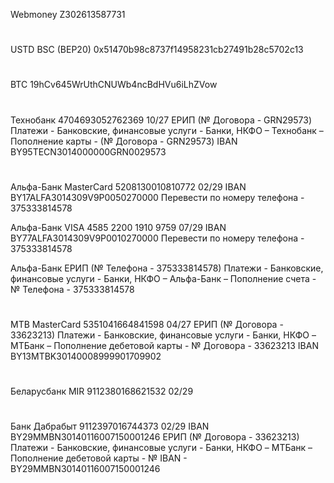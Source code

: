 Webmoney Z302613587731
# ###
USTD    BSC (BEP20)   0x51470b98c8737f14958231cb27491b28c5702c13
# ###
BTC                   19hCv645WrUthCNUWb4ncBdHVu6iLhZVow
# ###
Технобанк
4704693052762369 10/27 
ЕРИП  (№ Договора - GRN29573) Платежи - Банковские, финансовые услуги - Банки, НКФО – Технобанк – Пополнение карты - (№ Договора - GRN29573)
IBAN BY95TECN3014000000GRN0029573
# ###
Альфа-Банк MasterCard
5208130010810772 02/29
IBAN BY17ALFA3014309V9P0050270000
Перевести по номеру телефона - 375333814578

Альфа-Банк VISA
4585 2200 1910 9759 07/29
IBAN BY77ALFA3014309V9P0010270000
Перевести по номеру телефона - 375333814578

Альфа-Банк ЕРИП  (№ Телефона - 375333814578) Платежи - Банковские, финансовые услуги - Банки, НКФО – Альфа-Банк – Пополнение счета - № Телефона - 375333814578
# ###
MTB MasterCard
5351041664841598 04/27
ЕРИП  (№ Договора - 33623213) Платежи - Банковские, финансовые услуги - Банки, НКФО – MTБанк – Пополнение дебетовой карты - № Договора - 33623213
IBAN BY13MTBK30140008999901709902
# ###
Беларусбанк MIR
9112380168621532  02/29
# ###
Банк Дабрабыт
9112397016744373 02/29
IBAN BY29MMBN30140116007150001246
ЕРИП  (№ Договора - 33623213) Платежи - Банковские, финансовые услуги - Банки, НКФО – MTБанк – Пополнение дебетовой карты - № IBAN - BY29MMBN30140116007150001246


